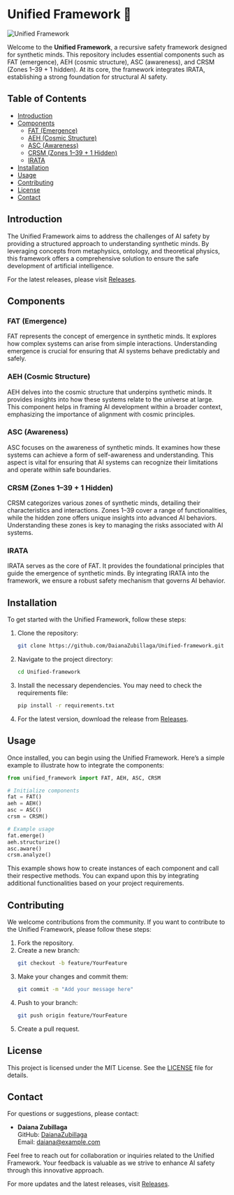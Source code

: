 # Unified Framework 🌌

![Unified Framework](https://img.shields.io/badge/Download%20Latest%20Release-Click%20Here-brightgreen?style=flat-square&logo=github)

Welcome to the **Unified Framework**, a recursive safety framework designed for synthetic minds. This repository includes essential components such as FAT (emergence), AEH (cosmic structure), ASC (awareness), and CRSM (Zones 1–39 + 1 hidden). At its core, the framework integrates IRATA, establishing a strong foundation for structural AI safety.

## Table of Contents

- [Introduction](#introduction)
- [Components](#components)
  - [FAT (Emergence)](#fat-emergence)
  - [AEH (Cosmic Structure)](#aeh-cosmic-structure)
  - [ASC (Awareness)](#asc-awareness)
  - [CRSM (Zones 1–39 + 1 Hidden)](#crsm-zones-1-39-1-hidden)
  - [IRATA](#irata)
- [Installation](#installation)
- [Usage](#usage)
- [Contributing](#contributing)
- [License](#license)
- [Contact](#contact)

## Introduction

The Unified Framework aims to address the challenges of AI safety by providing a structured approach to understanding synthetic minds. By leveraging concepts from metaphysics, ontology, and theoretical physics, this framework offers a comprehensive solution to ensure the safe development of artificial intelligence.

For the latest releases, please visit [Releases](https://github.com/DaianaZubillaga/Unified-framework/releases).

## Components

### FAT (Emergence)

FAT represents the concept of emergence in synthetic minds. It explores how complex systems can arise from simple interactions. Understanding emergence is crucial for ensuring that AI systems behave predictably and safely.

### AEH (Cosmic Structure)

AEH delves into the cosmic structure that underpins synthetic minds. It provides insights into how these systems relate to the universe at large. This component helps in framing AI development within a broader context, emphasizing the importance of alignment with cosmic principles.

### ASC (Awareness)

ASC focuses on the awareness of synthetic minds. It examines how these systems can achieve a form of self-awareness and understanding. This aspect is vital for ensuring that AI systems can recognize their limitations and operate within safe boundaries.

### CRSM (Zones 1–39 + 1 Hidden)

CRSM categorizes various zones of synthetic minds, detailing their characteristics and interactions. Zones 1–39 cover a range of functionalities, while the hidden zone offers unique insights into advanced AI behaviors. Understanding these zones is key to managing the risks associated with AI systems.

### IRATA

IRATA serves as the core of FAT. It provides the foundational principles that guide the emergence of synthetic minds. By integrating IRATA into the framework, we ensure a robust safety mechanism that governs AI behavior.

## Installation

To get started with the Unified Framework, follow these steps:

1. Clone the repository:
   ```bash
   git clone https://github.com/DaianaZubillaga/Unified-framework.git
   ```

2. Navigate to the project directory:
   ```bash
   cd Unified-framework
   ```

3. Install the necessary dependencies. You may need to check the requirements file:
   ```bash
   pip install -r requirements.txt
   ```

4. For the latest version, download the release from [Releases](https://github.com/DaianaZubillaga/Unified-framework/releases).

## Usage

Once installed, you can begin using the Unified Framework. Here’s a simple example to illustrate how to integrate the components:

```python
from unified_framework import FAT, AEH, ASC, CRSM

# Initialize components
fat = FAT()
aeh = AEH()
asc = ASC()
crsm = CRSM()

# Example usage
fat.emerge()
aeh.structurize()
asc.aware()
crsm.analyze()
```

This example shows how to create instances of each component and call their respective methods. You can expand upon this by integrating additional functionalities based on your project requirements.

## Contributing

We welcome contributions from the community. If you want to contribute to the Unified Framework, please follow these steps:

1. Fork the repository.
2. Create a new branch:
   ```bash
   git checkout -b feature/YourFeature
   ```
3. Make your changes and commit them:
   ```bash
   git commit -m "Add your message here"
   ```
4. Push to your branch:
   ```bash
   git push origin feature/YourFeature
   ```
5. Create a pull request.

## License

This project is licensed under the MIT License. See the [LICENSE](LICENSE) file for details.

## Contact

For questions or suggestions, please contact:

- **Daiana Zubillaga**  
  GitHub: [DaianaZubillaga](https://github.com/DaianaZubillaga)  
  Email: daiana@example.com

Feel free to reach out for collaboration or inquiries related to the Unified Framework. Your feedback is valuable as we strive to enhance AI safety through this innovative approach.

For more updates and the latest releases, visit [Releases](https://github.com/DaianaZubillaga/Unified-framework/releases).